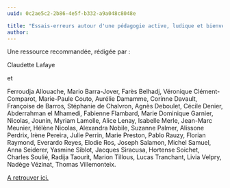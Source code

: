 ```yaml
---
uuid: 0c2ae5c2-2b86-4e5f-b332-a9a048c8048e

title: "Essais-erreurs autour d'une pédagogie active, ludique et bienveillante"
author: 
---
```


Une ressource recommandée, rédigée par :

Claudette Lafaye

et

Ferroudja Allouache, Mario Barra-Jover, Farès Belhadj, Véronique Clément-Comparot,
Marie-Paule Couto, Aurélie Damamme, Corinne Davault, Françoise de Barros, Stéphanie de Chalvron,
Agnès Deboulet, Cécile Denier, Abderrahman el Mhamedi, Fabienne Flambard,
Marie Dominique Garnier, Nicolas, Jounin, Myriam Lamolle, Alice Lenay, Isabelle Merle,
Jean-Marc Meunier, Hélène Nicolas, Alexandra Nobile, Suzanne Palmer, Alissone Perdrix, Irène Pereira,
Julie Perrin, Marie Preston, Pablo Rauzy, Florian Raymond, Everardo Reyes, Elodie Ros, Joseph Salamon,
Michel Samuel, Anna Seiderer, Yasmine Siblot, Jacques Siracusa, Hortense Soichet, Charles Soulié,
Radija Taourit, Marion Tillous, Lucas Tranchant, Livia Velpry, Nadège Vézinat, Thomas Villemonteix.

[A retrouver ici.](https://www.univ-paris8.fr/IMG/pdf/recueil_initiatives_pe_dagogiques_paris_8-lafaye_claudette_1_.pdf)

